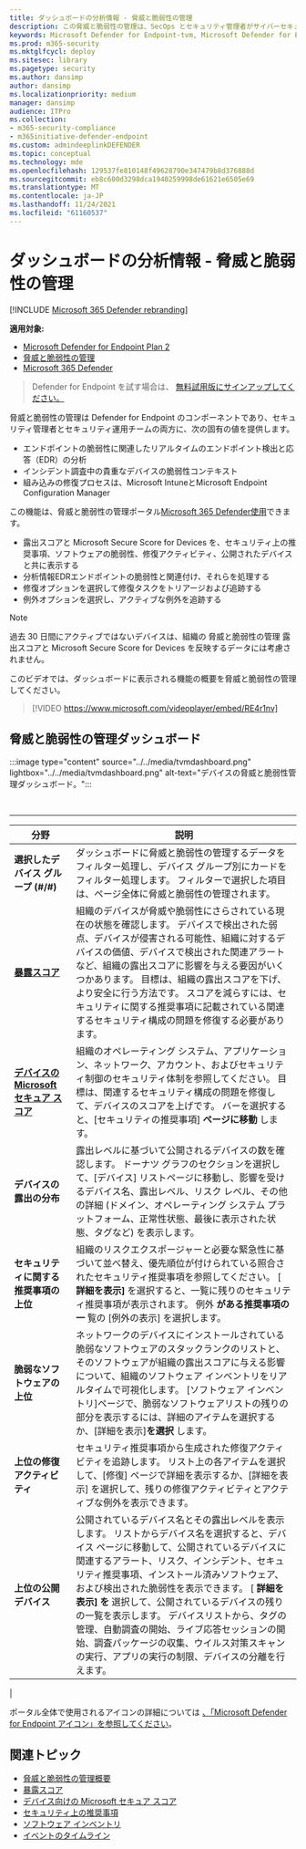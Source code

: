 ```yaml
---
title: ダッシュボードの分析情報 - 脅威と脆弱性の管理
description: この脅威と脆弱性の管理は、SecOps とセキュリティ管理者がサイバーセキュリティの脅威に対処し、組織のセキュリティの回復力を構築するのに役立ちます。
keywords: Microsoft Defender for Endpoint-tvm, Microsoft Defender for Endpoint-tvm ダッシュボード, Threat & 脆弱性の管理, 脅威と脆弱性の管理, リスクベースの脅威 & 脆弱性の管理, セキュリティ構成, Microsoft Secure Score for Devices, exposure score
ms.prod: m365-security
ms.mktglfcycl: deploy
ms.sitesec: library
ms.pagetype: security
ms.author: dansimp
author: dansimp
ms.localizationpriority: medium
manager: dansimp
audience: ITPro
ms.collection:
- m365-security-compliance
- m365initiative-defender-endpoint
ms.custom: admindeeplinkDEFENDER
ms.topic: conceptual
ms.technology: mde
ms.openlocfilehash: 129537fe810148f49628790e347479b8d376888d
ms.sourcegitcommit: eb8c600d3298dca1940259998de61621e6505e69
ms.translationtype: MT
ms.contentlocale: ja-JP
ms.lasthandoff: 11/24/2021
ms.locfileid: "61160537"
---
```

# <a name="dashboard-insights---threat-and-vulnerability-management"></a>ダッシュボードの分析情報 - 脅威と脆弱性の管理

[!INCLUDE [Microsoft 365 Defender rebranding](../../includes/microsoft-defender.md)]

**適用対象:**

- [Microsoft Defender for Endpoint Plan 2](https://go.microsoft.com/fwlink/p/?linkid=2154037)
- [脅威と脆弱性の管理](next-gen-threat-and-vuln-mgt.md)
- [Microsoft 365 Defender](https://go.microsoft.com/fwlink/?linkid=2118804)

> Defender for Endpoint を試す場合は、 [無料試用版にサインアップしてください。](https://signup.microsoft.com/create-account/signup?products=7f379fee-c4f9-4278-b0a1-e4c8c2fcdf7e&ru=https://aka.ms/MDEp2OpenTrial?ocid=docs-wdatp-portaloverview-abovefoldlink)

脅威と脆弱性の管理は Defender for Endpoint のコンポーネントであり、セキュリティ管理者とセキュリティ運用チームの両方に、次の固有の値を提供します。

- エンドポイントの脆弱性に関連したリアルタイムのエンドポイント検出と応答（EDR）の分析
- インシデント調査中の貴重なデバイスの脆弱性コンテキスト
- 組み込みの修復プロセスは、Microsoft IntuneとMicrosoft Endpoint Configuration Manager

この機能は、脅威と脆弱性の管理ポータル<a href="https://go.microsoft.com/fwlink/p/?linkid=2077139" target="_blank">Microsoft 365 Defender使用</a>できます。

- 露出スコアと Microsoft Secure Score for Devices を、セキュリティ上の推奨事項、ソフトウェアの脆弱性、修復アクティビティ、公開されたデバイスと共に表示する
- 分析情報EDRエンドポイントの脆弱性と関連付け、それらを処理する
- 修復オプションを選択して修復タスクをトリアージおよび追跡する
- 例外オプションを選択し、アクティブな例外を追跡する

> [!NOTE]
> 過去 30 日間にアクティブではないデバイスは、組織の 脅威と脆弱性の管理 露出スコアと Microsoft Secure Score for Devices を反映するデータには考慮されません。

このビデオでは、ダッシュボードに表示される機能の概要を脅威と脆弱性の管理してください。

> [!VIDEO https://www.microsoft.com/videoplayer/embed/RE4r1nv]

## <a name="threat-and-vulnerability-management-dashboard"></a>脅威と脆弱性の管理ダッシュボード

:::image type="content" source="../../media/tvmdashboard.png" lightbox="../../media/tvmdashboard.png" alt-text="デバイスの脅威と脆弱性管理ダッシュボード。":::

<br>

****

|分野|説明|
|---|---|
|**選択したデバイス グループ (#/#)**|ダッシュボードに脅威と脆弱性の管理するデータをフィルター処理し、デバイス グループ別にカードをフィルター処理します。 フィルターで選択した項目は、ページ全体に脅威と脆弱性の管理されます。|
|[**暴露スコア**](tvm-exposure-score.md)|組織のデバイスが脅威や脆弱性にさらされている現在の状態を確認します。 デバイスで検出された弱点、デバイスが侵害される可能性、組織に対するデバイスの価値、デバイスで検出された関連アラートなど、組織の露出スコアに影響を与える要因がいくつかあります。 目標は、組織の露出スコアを下げ、より安全に行う方法です。 スコアを減らすには、セキュリティに関する推奨事項に記載されている関連するセキュリティ構成の問題を修復する必要があります。|
|[**デバイスの Microsoft セキュア スコア**](tvm-microsoft-secure-score-devices.md)|組織のオペレーティング システム、アプリケーション、ネットワーク、アカウント、およびセキュリティ制御のセキュリティ体制を参照してください。 目標は、関連するセキュリティ構成の問題を修復して、デバイスのスコアを上げです。 バーを選択すると、[セキュリティの推奨事項] **ページに移動** します。|
|**デバイスの露出の分布**|露出レベルに基づいて公開されるデバイスの数を確認します。 ドーナツ グラフのセクションを選択して、[デバイス] リストページに移動し、影響を受けるデバイス名、露出レベル、リスク レベル、その他の詳細 (ドメイン、オペレーティング システム プラットフォーム、正常性状態、最後に表示された状態、タグなど) を表示します。|
|**セキュリティに関する推奨事項の上位**|組織のリスクエクスポージャーと必要な緊急性に基づいて並べ替え、優先順位が付けられている照合されたセキュリティ推奨事項を参照してください。 [ **詳細を表示]** を選択すると、一覧に残りのセキュリティ推奨事項が表示されます。 例外 **がある推奨事項の一** 覧の [例外の表示] を選択します。|
|**脆弱なソフトウェアの上位**|ネットワークのデバイスにインストールされている脆弱なソフトウェアのスタックランクのリストと、そのソフトウェアが組織の露出スコアに与える影響について、組織のソフトウェア インベントリをリアルタイムで可視化します。 [ソフトウェア インベントリ]ページで、脆弱なソフトウェアリストの残りの部分を表示するには、詳細のアイテムを選択するか、[詳細を表示]**を選択** します。|
|**上位の修復アクティビティ**|セキュリティ推奨事項から生成された修復アクティビティを追跡します。 リスト上の各アイテムを選択して、[修復] ページで詳細を表示するか、[詳細を表示] を選択して、残りの修復アクティビティとアクティブな例外を表示できます。|
|**上位の公開デバイス**|公開されているデバイス名とその露出レベルを表示します。 リストからデバイス名を選択すると、デバイス ページに移動して、公開されているデバイスに関連するアラート、リスク、インシデント、セキュリティ推奨事項、インストール済みソフトウェア、および検出された脆弱性を表示できます。 [ **詳細を表示] を** 選択して、公開されているデバイスの残りの一覧を表示します。 デバイスリストから、タグの管理、自動調査の開始、ライブ応答セッションの開始、調査パッケージの収集、ウイルス対策スキャンの実行、アプリの実行の制限、デバイスの分離を行えます。|
|

ポータル全体で使用されるアイコンの詳細については [、「Microsoft Defender for Endpoint アイコン」を参照してください](portal-overview.md#microsoft-defender-for-endpoint-icons)。

## <a name="related-topics"></a>関連トピック

- [脅威と脆弱性の管理概要](next-gen-threat-and-vuln-mgt.md)
- [暴露スコア](tvm-exposure-score.md)
- [デバイス向けの Microsoft セキュア スコア](tvm-microsoft-secure-score-devices.md)
- [セキュリティ上の推奨事項](tvm-security-recommendation.md)
- [ソフトウェア インベントリ](tvm-software-inventory.md)
- [イベントのタイムライン](threat-and-vuln-mgt-event-timeline.md)
